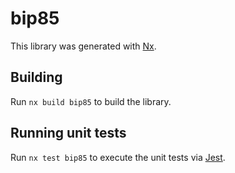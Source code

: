 # bip85

This library was generated with [Nx](https://nx.dev).

## Building

Run `nx build bip85` to build the library.

## Running unit tests

Run `nx test bip85` to execute the unit tests via [Jest](https://jestjs.io).
